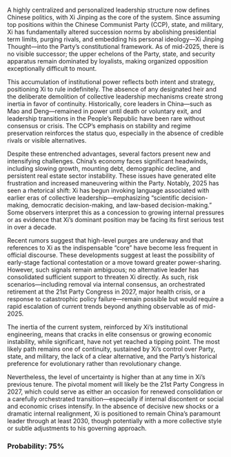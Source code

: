 A highly centralized and personalized leadership structure now defines Chinese politics, with Xi Jinping as the core of the system. Since assuming top positions within the Chinese Communist Party (CCP), state, and military, Xi has fundamentally altered succession norms by abolishing presidential term limits, purging rivals, and embedding his personal ideology—Xi Jinping Thought—into the Party’s constitutional framework. As of mid-2025, there is no visible successor; the upper echelons of the Party, state, and security apparatus remain dominated by loyalists, making organized opposition exceptionally difficult to mount.

This accumulation of institutional power reflects both intent and strategy, positioning Xi to rule indefinitely. The absence of any designated heir and the deliberate demolition of collective leadership mechanisms create strong inertia in favor of continuity. Historically, core leaders in China—such as Mao and Deng—remained in power until death or voluntary exit, and leadership transitions in the People’s Republic have been rare without consensus or crisis. The CCP’s emphasis on stability and regime preservation reinforces the status quo, especially in the absence of credible rivals or visible alternatives.

Despite these entrenched advantages, several factors present new and intensifying challenges. China’s economy faces significant headwinds, including slowing growth, mounting debt, demographic decline, and persistent real estate sector instability. These issues have generated elite frustration and increased maneuvering within the Party. Notably, 2025 has seen a rhetorical shift: Xi has begun invoking language associated with earlier eras of collective leadership—emphasizing “scientific decision-making, democratic decision-making, and law-based decision-making.” Some observers interpret this as a concession to growing internal pressures or as evidence that Xi’s dominant position may be facing its first serious test in over a decade.

Recent rumors suggest that high-level purges are underway and that references to Xi as the indispensable “core” have become less frequent in official discourse. These developments suggest at least the possibility of early-stage factional contestation or a move toward greater power-sharing. However, such signals remain ambiguous; no alternative leader has consolidated sufficient support to threaten Xi directly. As such, risk scenarios—including removal via internal consensus, an orchestrated retirement at the 21st Party Congress in 2027, major health crisis, or a response to catastrophic policy failure—remain possible but would require a rapid escalation of current trends beyond anything observable as of mid-2025.

The inertia of the current system, reinforced by Xi’s institutional engineering, means that cracks in elite consensus or growing economic instability, while significant, have not yet reached a tipping point. The most likely path remains one of continuity, sustained by Xi’s control over Party, state, and military, the lack of a clear alternative, and the Party’s historical preference for evolutionary rather than revolutionary change.

Nevertheless, the level of uncertainty is higher than at any time in Xi’s previous tenure. The pivotal moment will likely be the 21st Party Congress in 2027, which could serve as either an occasion for renewed consolidation or a carefully orchestrated transition—especially if internal discontent or social and economic crises intensify. In the absence of decisive new shocks or a dramatic internal realignment, Xi is positioned to remain China’s paramount leader through at least 2030, though potentially with a more collective style or subtle adjustments to his governing approach.

### Probability: 75%
